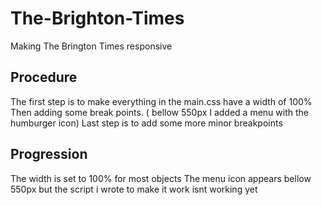 # The-Brighton-Times
Making The Brington Times responsive

## Procedure
The first step is to make everything in the main.css have a width of 100%
Then adding some break points. ( bellow 550px I added a menu with the humburger icon)
Last step is to add some more minor breakpoints

## Progression
The width is set to 100% for most objects
The menu icon appears bellow 550px but the script i wrote to make it work isnt working yet
